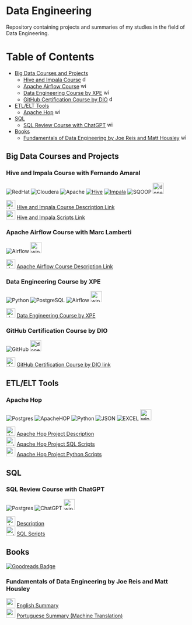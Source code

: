 # Data Engineering
Repository containing projects and summaries of my studies in the field of Data Engineering.

# Table of Contents

- [Big Data Courses and Projects](#big-data-courses-and-projects)
  - [Hive and Impala Course](#hive-and-impala-course-with-fernando-amaral) <img src="https://cdn-icons-png.flaticon.com/512/7072/7072946.png" alt="done" width="15" height="15"><br>
  - [Apache Airflow Course](#apache-airflow-course-with-marc-lamberti) <img src="https://cdn-icons-png.flaticon.com/512/5307/5307571.png" alt="wip" width="15" height="15"><br>
  - [Data Engineering Course by XPE](#data-engineering-course-by-xpe) <img src="https://cdn-icons-png.flaticon.com/512/5307/5307571.png" alt="wip" width="15" height="15"><br>
  - [GitHub Certification Course by DIO](#github-certification-course-by-dio) <img src="https://cdn-icons-png.flaticon.com/512/7072/7072946.png" alt="done" width="15" height="15"><br>
- [ETL/ELT Tools](#etlelt-tools)
  - [Apache Hop](#apache-hop) <img src="https://cdn-icons-png.flaticon.com/512/5307/5307571.png" alt="wip" width="15" height="15"><br>
- [SQL](#sql)
  - [SQL Review Course with ChatGPT](#sql-review-course-with-chatgpt) <img src="https://cdn-icons-png.flaticon.com/512/5307/5307571.png" alt="wip" width="15" height="15"><br>
- [Books](#books)
  - [Fundamentals of Data Engineering by Joe Reis and Matt Housley](#fundamentals-of-data-engineering-by-joe-reis-and-matt-housley) <img src="https://cdn-icons-png.flaticon.com/512/5307/5307571.png" alt="wip" width="15" height="15"><br>

## Big Data Courses and Projects

### Hive and Impala Course with Fernando Amaral
![RedHat](https://img.shields.io/badge/Red%20Hat-EE0000?style=for-the-badge&logo=redhat&logoColor=white)
![Cloudera](https://img.shields.io/badge/Cloudera-0000FF?style=for-the-badge&logo=cloudera&logoColor=white)
![Apache](https://img.shields.io/badge/Apache-D22128?style=for-the-badge&logo=Apache&logoColor=white)
[![Hive](https://img.shields.io/badge/-Hive-orange?logo=apache%20hive&style=for-the-badge&logoColor=white)](https://hive.apache.org/)
[![Impala](https://img.shields.io/badge/-Impala-black?logo=apache&style=for-the-badge)](https://impala.apache.org/)
![SQOOP](https://img.shields.io/badge/Apache_SQOOP-00C300?logo=apache&logoColor=white&style=for-the-badge)
<img src="https://cdn-icons-png.flaticon.com/512/7072/7072946.png" alt="done" width="30" height="30"><br>

<img src="https://cdn-icons-png.flaticon.com/512/4136/4136043.png" alt="document" width="25" height="25"> [Hive and Impala Course Description Link](Hive_Impala/Hive%20and%20Impala.md)<br>
<img src="https://cdn-icons-png.flaticon.com/512/3277/3277524.png" alt="scripts" width="25" height="25"> [Hive and Impala Scripts Link](Hive_Impala/Scripts)

### Apache Airflow Course with Marc Lamberti
![Airflow](https://img.shields.io/badge/Airflow-017CEE?style=for-the-badge&logo=Apache%20Airflow&logoColor=white)
<img src="https://cdn-icons-png.flaticon.com/512/5307/5307571.png" alt="wip" width="30" height="30"><br>

<img src="https://cdn-icons-png.flaticon.com/512/4136/4136043.png" alt="document" width="25" height="25"> [Apache Airflow Course Description Link](Apache_Airflow_Marc_Lamberti/The%20Complete%20Hands-On%20Introduction%20to%20Apache%20Airflow.md)<br>

### Data Engineering Course by XPE
![Python](https://img.shields.io/badge/python-3670A0?style=for-the-badge&logo=python&logoColor=ffdd54)
![PostgreSQL](https://img.shields.io/badge/PostgreSQL-316192?style=for-the-badge&logo=postgresql&logoColor=white)
![Airflow](https://img.shields.io/badge/Airflow-017CEE?style=for-the-badge&logo=Apache%20Airflow&logoColor=white)
<img src="https://cdn-icons-png.flaticon.com/512/5307/5307571.png" alt="wip" width="30" height="30"><br>

<img src="https://cdn-icons-png.flaticon.com/512/4136/4136043.png" alt="document" width="25" height="25"> [Data Engineering Course by XPE](Data_Engineering_Course_XPE/Data%20Engineering%20Course%20XPE.md)

### GitHub Certification Course by DIO
![GitHub](https://img.shields.io/badge/GitHub-100000?style=for-the-badge&logo=github&logoColor=white)
<img src="https://cdn-icons-png.flaticon.com/512/7072/7072946.png" alt="done" width="30" height="30"><br>

<img src="https://cdn-icons-png.flaticon.com/512/4136/4136043.png" alt="document" width="25" height="25"> [GitHub Certification Course by DIO link](DIO-GitHub-Certification-Formation/DIO-GitHub-Certification-Formation.md)<br>

## ETL/ELT Tools

### Apache Hop
![Postgres](https://img.shields.io/badge/postgres-%23316192.svg?style=for-the-badge&logo=postgresql&logoColor=white)
![ApacheHOP](https://img.shields.io/badge/HOP-ffffff?style=for-the-badge&logo=apache&logoColor=blue)
![Python](https://img.shields.io/badge/python-3670A0?style=for-the-badge&logo=python&logoColor=ffdd54)
![JSON](https://img.shields.io/badge/json-5E5C5C?style=for-the-badge&logo=json&logoColor=white)
![EXCEL](https://img.shields.io/badge/Microsoft_Excel-217346?style=for-the-badge&logo=microsoft-excel&logoColor=white)
<img src="https://cdn-icons-png.flaticon.com/512/5307/5307571.png" alt="wip" width="30" height="30"><br>

<img src="https://cdn-icons-png.flaticon.com/512/4136/4136043.png" alt="document" width="25" height="25"> [Apache Hop Project Description](ApacheHopProject/Apache%20Hop%20Project%20Description.md)<br>
<img src="https://cdn-icons-png.flaticon.com/512/4248/4248443.png" alt="sql scripts" width="25" height="25"> [Apache Hop Project SQL Scripts](ApacheHopProject/scripts_sql)<br>
<img src="https://cdn.icon-icons.com/icons2/2699/PNG/512/python_vertical_logo_icon_168039.png" alt="py scripts" width="25" height="25"> [Apache Hop Project Python Scripts](ApacheHopProject/scripts_py)<br>

## SQL

### SQL Review Course with ChatGPT
![Postgres](https://img.shields.io/badge/postgres-%23316192.svg?style=for-the-badge&logo=postgresql&logoColor=white)
![ChatGPT](https://img.shields.io/badge/chatgpt-343434?style=for-the-badge&logo=openai&logoColor=white) 
<img src="https://cdn-icons-png.flaticon.com/512/5307/5307571.png" alt="wip" width="30" height="30"><br>

<img src="https://cdn-icons-png.flaticon.com/512/4136/4136043.png" alt="document" width="25" height="25"> [Description](SQLReviewCoursewithChatGPT/SQL%20Review%20Course%20with%20ChatGPT.md)<br>
<img src="https://cdn-icons-png.flaticon.com/512/4248/4248443.png" alt="sql scripts" width="25" height="25"> [SQL Scripts](SQLReviewCoursewithChatGPT/SQL%20Scripts)<br>

## Books
<a href="https://www.goodreads.com/user/show/50697219-jo-o-paulo-m-ller-mamede">
    <img src="https://img.shields.io/badge/Goodreads-372213?style=for-the-badge&logo=goodreads&logoColor=white" alt="Goodreads Badge"/>
  </a>

### Fundamentals of Data Engineering by Joe Reis and Matt Housley

<img src="https://cdn-icons-png.flaticon.com/512/197/197374.png" alt="english summary" width="25" height="25"> [English Summary](Books/FundamentalsOfDataEngineering/Fundamentals%20of%20Data%20Engineering%20-%20%20Joe%20Reis%20&%20Matt%20Housley%20(ENG).md)<br>
<img src="https://cdn-icons-png.flaticon.com/512/3909/3909370.png" alt="portuguese summary" width="25" height="25"> [Portuguese Summary (Machine Translation)](Books/FundamentalsOfDataEngineering/Fundamentals%20of%20Data%20Engineering%20-%20%20Joe%20Reis%20%26%20Matt%20Housley%20%20(PT-BR).md)<br>









